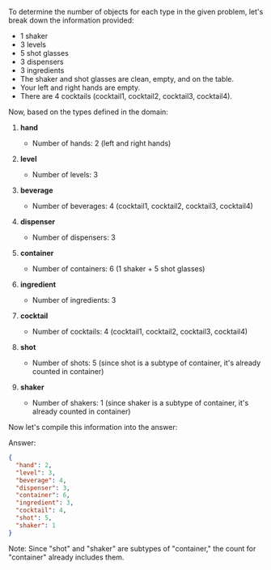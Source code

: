To determine the number of objects for each type in the given problem, let's break down the information provided:

- 1 shaker
- 3 levels
- 5 shot glasses
- 3 dispensers
- 3 ingredients
- The shaker and shot glasses are clean, empty, and on the table.
- Your left and right hands are empty.
- There are 4 cocktails (cocktail1, cocktail2, cocktail3, cocktail4).

Now, based on the types defined in the domain:

1. **hand**
   - Number of hands: 2 (left and right hands)

2. **level**
   - Number of levels: 3

3. **beverage**
   - Number of beverages: 4 (cocktail1, cocktail2, cocktail3, cocktail4)

4. **dispenser**
   - Number of dispensers: 3

5. **container**
   - Number of containers: 6 (1 shaker + 5 shot glasses)

6. **ingredient**
   - Number of ingredients: 3

7. **cocktail**
   - Number of cocktails: 4 (cocktail1, cocktail2, cocktail3, cocktail4)

8. **shot**
   - Number of shots: 5 (since shot is a subtype of container, it's already counted in container)

9. **shaker**
   - Number of shakers: 1 (since shaker is a subtype of container, it's already counted in container)

Now let's compile this information into the answer:

Answer:
```json
{
  "hand": 2,
  "level": 3,
  "beverage": 4,
  "dispenser": 3,
  "container": 6,
  "ingredient": 3,
  "cocktail": 4,
  "shot": 5,
  "shaker": 1
}
```

Note: Since "shot" and "shaker" are subtypes of "container," the count for "container" already includes them.
